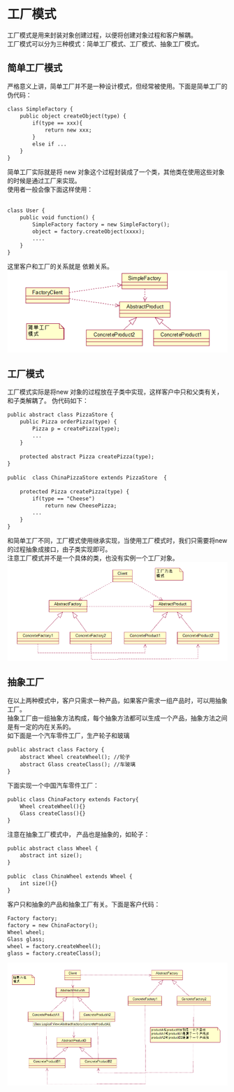 # 工厂模式

工厂模式是用来封装对象创建过程，以便将创建对象过程和客户解耦。  
工厂模式可以分为三种模式：简单工厂模式、工厂模式、抽象工厂模式。

## 简单工厂模式
严格意义上讲，简单工厂并不是一种设计模式，但经常被使用。下面是简单工厂的伪代码： 
```
class SimpleFactory {
    public object createObject(type) {
        if(type == xxx){
            return new xxx;
        }
        else if ...
    }
}

```
简单工厂实际就是将 new 对象这个过程封装成了一个类，其他类在使用这些对象的时候是通过工厂来实现。  
使用者一般会像下面这样使用：
```

class User {
    public void function() {
        SimpleFactory factory = new SimpleFactory();
        object = factory.createObject(xxxx);
        ....
    }
}

```
这里客户和工厂的关系就是 依赖关系。  
![Aaron Swartz](https://github.com/likesummeru/design_pattern/blob/master/image/simpleFactory.png)
## 工厂模式
工厂模式实际是将new 对象的过程放在子类中实现，这样客户中只和父类有关，和子类解耦了。
伪代码如下：
```
public abstract class PizzaStore {
    public Pizza orderPizza(type) {
        Pizza p = createPizza(type);
        ...
    }
    
    protected abstract Pizza createPizza(type);
}

public  class ChinaPizzaStore extends PizzaStore  {
    
    protected Pizza createPizza(type) {
        if(type == "Cheese")
            return new CheesePizza; 
        ...
    }
}
```
和简单工厂不同，工厂模式使用继承实现，当使用工厂模式时，我们只需要将new 的过程抽象成接口，由子类实现即可。  
注意工厂模式并不是一个具体的类，也没有实例一个工厂对象。
![Aaron Swartz](https://github.com/likesummeru/design_pattern/blob/master/image/factoryMethod.png)

## 抽象工厂
在以上两种模式中，客户只需求一种产品，如果客户需求一组产品时，可以用抽象工厂。  
抽象工厂由一组抽象方法构成，每个抽象方法都可以生成一个产品，抽象方法之间是有一定的内在关系的。  
如下面是一个汽车零件工厂，生产轮子和玻璃
```
public abstract class Factory {
    abstract Wheel createWheel(); //轮子
    abstract Glass createClass(); //车玻璃
}
```
下面实现一个中国汽车零件工厂：
```
public class ChinaFactory extends Factory{
    Wheel createWheel(){}
    Glass createClass(){}
}
```
注意在抽象工厂模式中， 产品也是抽象的，如轮子：
```
public abstract class Wheel {
    abstract int size();
}

public  class ChinaWheel extends Wheel {
    int size(){}
}
```
客户只和抽象的产品和抽象工厂有关。下面是客户代码：
```
Factory factory;
factory = new ChinaFactory();
Wheel wheel;
Glass glass;
wheel = factory.createWheel();
glass = factory.createClass();
```
![Aaron Swartz](https://github.com/likesummeru/design_pattern/blob/master/image/abstractFactory.png)
